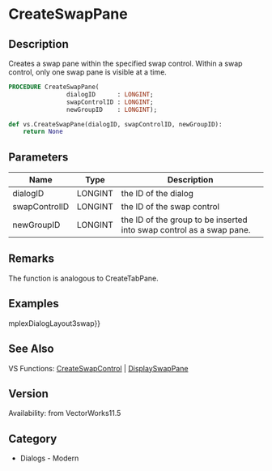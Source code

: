 # CreateSwapPane

## Description
Creates a swap pane within the specified swap control.   Within a swap control, only one swap pane is visible at a time.

```pascal
PROCEDURE CreateSwapPane(
				dialogID      : LONGINT;
				swapControlID : LONGINT;
				newGroupID    : LONGINT);
```

```python
def vs.CreateSwapPane(dialogID, swapControlID, newGroupID):
    return None
```

## Parameters
|Name|Type|Description|
|---|---|---|
|dialogID|LONGINT|the ID of the dialog|
|swapControlID|LONGINT|the ID of the swap control|
|newGroupID|LONGINT|the ID of the group to be inserted into swap control as a swap pane.|

## Remarks
The function is analogous to CreateTabPane.

## Examples
mplexDialogLayout3swap}}

## See Also
VS Functions:
[CreateSwapControl](CreateSwapControl.md) 
| [DisplaySwapPane](DisplaySwapPane.md)

## Version
Availability: from VectorWorks11.5

## Category
* Dialogs - Modern

